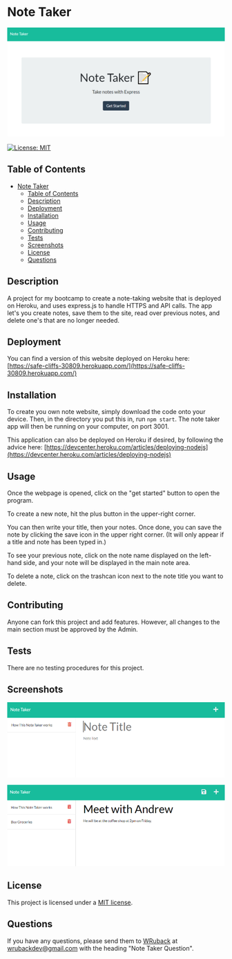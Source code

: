 # Note Taker

![Splash](README-assets/Splash.png)

[![License: MIT](https://img.shields.io/badge/License-MIT-yellow.svg)](https://opensource.org/licenses/MIT)

## Table of Contents

- [Note Taker](#note-taker)
  - [Table of Contents](#table-of-contents)
  - [Description](#description)
  - [Deployment](#deployment)
  - [Installation](#installation)
  - [Usage](#usage)
  - [Contributing](#contributing)
  - [Tests](#tests)
  - [Screenshots](#screenshots)
  - [License](#license)
  - [Questions](#questions)

## Description

A project for my bootcamp to create a note-taking website that is deployed on Heroku, and uses express.js to handle HTTPS and API calls. The app let's you create notes, save them to the site, read over previous notes, and delete one's that are no longer needed.

## Deployment

You can find a version of this website deployed on Heroku here: [https://safe-cliffs-30809.herokuapp.com/](https://safe-cliffs-30809.herokuapp.com/)

## Installation

To create you own note website, simply download the code onto your device. Then, in the directory you put this in, run `npm start`. The note taker app will then be running on your computer, on port 3001. 

This application can also be deployed on Heroku if desired, by following the advice here: [https://devcenter.heroku.com/articles/deploying-nodejs](https://devcenter.heroku.com/articles/deploying-nodejs)

## Usage

Once the webpage is opened, click on the "get started" button to open the program.

To create a new note, hit the plus button in the upper-right corner.

You can then write your title, then your notes. Once done, you can save the note by clicking the save icon in the upper right corner. (It will only appear if a title and note has been typed in.)

To see your previous note, click on the note name displayed on the left-hand side, and your note will be displayed in the main note area.

To delete a note, click on the trashcan icon next to the note title you want to delete.

## Contributing

Anyone can fork this project and add features. However, all changes to the main section must be approved by the Admin.

## Tests

There are no testing procedures for this project.

## Screenshots

![Screenshot1](README-assets/Screenshot1.png)

![Screenshot2](README-assets/Screenshot2.png)

## License

This project is licensed under a [MIT license](https://opensource.org/licenses/MIT).

## Questions

If you have any questions, please send them to [WRuback](https://github.com/WRuback) at wrubackdev@gmail.com with the heading "Note Taker Question".
